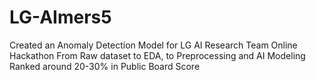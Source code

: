# LG-AImers5
Created an Anomaly Detection Model for LG AI Research Team Online Hackathon
From Raw dataset to EDA, to Preprocessing and AI Modeling
Ranked around 20-30% in Public Board Score
